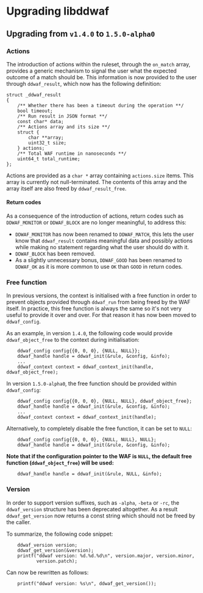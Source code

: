 # Upgrading libddwaf

## Upgrading from `v1.4.0` to `1.5.0-alpha0`

### Actions

The introduction of actions within the ruleset, through the `on_match` array, provides a generic mechanism to signal the user what the expected outcome of a match should be. This information is now provided to the user through `ddwaf_result`, which now has the following definition:

```c_cpp
struct _ddwaf_result
{
    /** Whether there has been a timeout during the operation **/
    bool timeout;
    /** Run result in JSON format **/
    const char* data;
    /** Actions array and its size **/
    struct {
        char **array;
        uint32_t size;
    } actions;
    /** Total WAF runtime in nanoseconds **/
    uint64_t total_runtime;
};
```

Actions are provided as a `char *` array containing `actions.size` items. This array is currently not null-terminated. The contents of this array and the array itself are also freed by `ddwaf_result_free`.

#### Return codes

As a consequence of the introduction of actions, return codes such as `DDWAF_MONITOR` or `DDWAF_BLOCK` are no longer meaningful, to address this:
- `DDWAF_MONITOR` has now been renamed to `DDWAF_MATCH`, this lets the user know that `ddwaf_result` contains meaningful data and possibly actions while making no statement regarding what the user should do with it.
- `DDWAF_BLOCK` has been removed.
- As a slightly unnecessary bonus, `DDWAF_GOOD` has been renamed to `DDWAF_OK` as it is more common to use `OK` than `GOOD` in return codes.

### Free function

In previous versions, the context is initialised with a free function in order to prevent objects provided through `ddwaf_run` from being freed by the WAF itself. In practice, this free function is always the same so it's not very useful to provide it over and over. For that reason it has now been moved to `ddwaf_config`.

As an example, in version `1.4.0`, the following code would provide `ddwaf_object_free` to the context during initialisation:

```
    ddwaf_config config{{0, 0, 0}, {NULL, NULL}};
    ddwaf_handle handle = ddwaf_init(&rule, &config, &info);
    ...
    ddwaf_context context = ddwaf_context_init(handle, ddwaf_object_free);
```

In version `1.5.0-alpha0`, the free function should be provided within `ddwaf_config`:
```
    ddwaf_config config{{0, 0, 0}, {NULL, NULL}, ddwaf_object_free};
    ddwaf_handle handle = ddwaf_init(&rule, &config, &info);
    ...
    ddwaf_context context = ddwaf_context_init(handle);
```

Alternatively, to completely disable the free function, it can be set to `NULL`:
```
    ddwaf_config config{{0, 0, 0}, {NULL, NULL}, NULL};
    ddwaf_handle handle = ddwaf_init(&rule, &config, &info);
```

**Note that if the configuration pointer to the WAF is `NULL`, the default free function (`ddwaf_object_free`) will be used:**
```
    ddwaf_handle handle = ddwaf_init(&rule, NULL, &info);
```

### Version

In order to support version suffixes, such as `-alpha`, `-beta` or `-rc`, the `ddwaf_version` structure has been deprecated altogether. As a result `ddwaf_get_version` now returns a const string which should not be freed by the caller.

To summarize, the following code snippet:

```c_cpp
    ddwaf_version version;
    ddwaf_get_version(&version);
    printf("ddwaf version: %d.%d.%d\n", version.major, version.minor,
           version.patch);
```

Can now be rewritten as follows:

```c_cpp
    printf("ddwaf version: %s\n", ddwaf_get_version());
```


